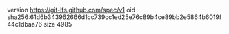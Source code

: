 version https://git-lfs.github.com/spec/v1
oid sha256:61d6b343962666d1cc739cc1ed25e76c89b4ce89bb2e5864b6019f44c1dbaa76
size 4985
